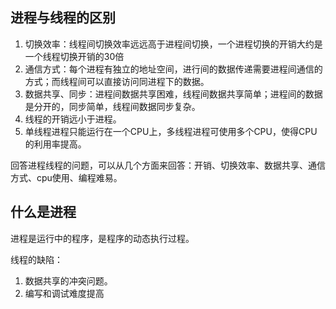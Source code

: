 ## 进程与线程的区别

1. 切换效率：线程间切换效率远远高于进程间切换，一个进程切换的开销大约是一个线程切换开销的30倍
2. 通信方式：每个进程有独立的地址空间，进行间的数据传递需要进程间通信的方式；而线程间可以直接访问同进程下的数据。
3. 数据共享、同步：进程间数据共享困难，线程间数据共享简单；进程间的数据是分开的，同步简单，线程间数据同步复杂。
4. 线程的开销远小于进程。
5. 单线程进程只能运行在一个CPU上，多线程进程可使用多个CPU，使得CPU的利用率提高。



回答进程线程的问题，可以从几个方面来回答：开销、切换效率、数据共享、通信方式、cpu使用、编程难易。



## 什么是进程

进程是运行中的程序，是程序的动态执行过程。



线程的缺陷：

1. 数据共享的冲突问题。
2. 编写和调试难度提高